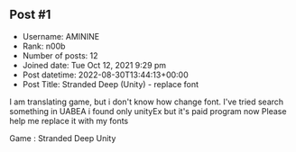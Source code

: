 ## Post #1
- Username: AMININE
- Rank: n00b
- Number of posts: 12
- Joined date: Tue Oct 12, 2021 9:29 pm
- Post datetime: 2022-08-30T13:44:13+00:00
- Post Title: Stranded Deep (Unity) - replace font

I am translating game, but i don't know how change font. I've tried search something in UABEA i found only unityEx but it's paid program now
Please help me replace it with my fonts

Game : Stranded Deep
Unity
